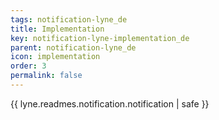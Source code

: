 ```yaml
---
tags: notification-lyne_de
title: Implementation
key: notification-lyne-implementation_de
parent: notification-lyne_de
icon: implementation
order: 3
permalink: false  
---
```

{{ lyne.readmes.notification.notification | safe }}


